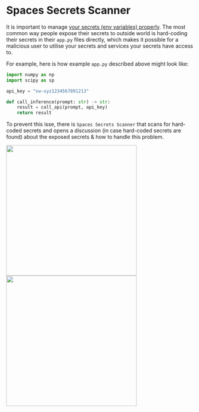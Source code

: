 # Spaces Secrets Scanner

It is important to manage [your secrets (env variables) properly](./spaces-overview#managing-secrets). The most common way people expose their secrets to outside world is hard-coding their secrets in their `app.py` files directly, which makes it possible for a malicious user to utilise your secrets and services your secrets have access to. 

For example, here is how example `app.py` described above might look like:

```py
import numpy as np
import scipy as sp

api_key = "sw-xyz1234567891213"

def call_inference(prompt: str) -> str:
    result = call_api(prompt, api_key)
    return result
```

To prevent this isse, there is `Spaces Secrets Scanner` that scans for hard-coded secrets and opens a discussion (in case hard-coded secrets are found) about the exposed secrets & how to handle this problem.

<div class="flex justify-center">
<img class="block dark:hidden" width="350" src="https://huggingface.co/datasets/huggingface/documentation-images/resolve/main/hub/token-scanner-light.png"/>
<img class="hidden dark:block" width="350" src="https://huggingface.co/datasets/huggingface/documentation-images/resolve/main/hub/token-scanner-dark.png"/>
</div>

